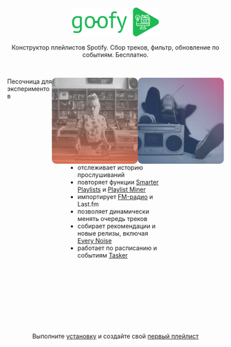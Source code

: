 <p align="center"><img width="40%" style="margin: 0" src="docs/img/logo.svg"></img></p>
<p align="center">Конструктор плейлистов Spotify. Сбор треков, фильтр, обновление по событиям. Бесплатно.</p>
</br>

<a target="_blank" href="https://unsplash.com/photos/8e0EHPUx3Mo"><img align="right" width="200px" style="border-radius: 10px; margin: 0 0 0 0" src="docs/img/pls-cover-1.jpg"></a>
<a target="_blank" href="https://unsplash.com/photos/wejxKZ-9IZg"><img align="right" width="200px" style="border-radius: 10px; margin: 0 0 0 0" src="docs/img/pls-cover-2.jpg"></a>

Песочница для экспериментов
    <ul style="margin: 10em">
      <li>отслеживает историю прослушиваний</li>
      <li>повторяет функции <a target="_blank" href="http://smarterplaylists.playlistmachinery.com/about.html">Smarter Playlists</a> и <a target="_blank" href="http://playlistminer.playlistmachinery.com/">Playlist Miner</a></li>
      <li>импортирует <a target="_blank" href="https://chimildic.github.io/goofy/#/addon?id=Импорт-треков-с-радио">FM-радио</a> и Last.fm</li>
      <li>позволяет динамически менять очередь треков</li>
      <li>собирает рекомендации и новые релизы, включая <a target="_blank" href="https://everynoise.com/new_releases_by_genre.cgi">Every Noise</a></li>
      <li>работает по расписанию и событиям <a target="_blank" href="https://github.com/Chimildic/goofy/discussions/124">Tasker</a></li>
    </ul>
</p>
</br>
<p align="center">Выполните <a target="_blank" href="https://chimildic.github.io/goofy/#/install">установку</a> и создайте свой <a target="_blank" href="https://chimildic.github.io/goofy/#/first-playlist">первый плейлист</a></p>
